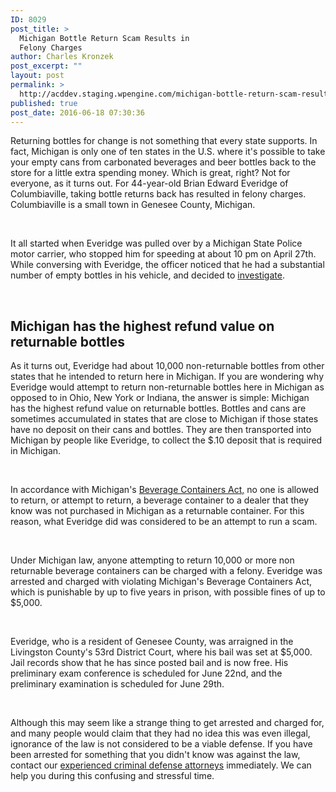 ```yaml
---
ID: 8029
post_title: >
  Michigan Bottle Return Scam Results in
  Felony Charges
author: Charles Kronzek
post_excerpt: ""
layout: post
permalink: >
  http://acddev.staging.wpengine.com/michigan-bottle-return-scam-results-in-felony-charges.html
published: true
post_date: 2016-06-18 07:30:36
---
```

<span style="font-weight: 400;">Returning bottles for change is not something that every state supports. In fact, Michigan is only one of ten states in the U.S. where it's possible to take your empty cans from carbonated beverages and beer bottles back to the store for a little extra spending money. Which is great, right? Not for everyone, as it turns out. For 44-year-old Brian Edward Everidge of Columbiaville, taking bottle returns back has resulted in felony charges. Columbiaville is a small town in Genesee County, Michigan. </span>

&nbsp;

<span style="font-weight: 400;">It all started when Everidge was pulled over by a Michigan State Police motor carrier, who stopped him for speeding at about 10 pm on April 27th. While conversing with Everidge, the officer noticed that he had a substantial number of empty bottles in his vehicle, and decided to </span><a href="http://acddev.staging.wpengine.com/police-mistakes.html"><span style="font-weight: 400;">investigate</span></a><span style="font-weight: 400;">.</span>

&nbsp;
<h2>Michigan has the highest refund value on returnable bottles</h2>
<span style="font-weight: 400;">As it turns out, Everidge had about 10,000 non-returnable bottles from other states that he intended to return here in Michigan. If you are wondering why Everidge would attempt to return non-returnable bottles here in Michigan as opposed to in Ohio, New York or Indiana, the answer is simple: Michigan has the highest refund value on returnable bottles. Bottles and cans are sometimes accumulated in states that are close to Michigan if those states have no deposit on their cans and bottles. They are then transported into Michigan by people like Everidge, to collect the $.10 deposit that is required in Michigan. </span>

&nbsp;

<span style="font-weight: 400;">In accordance with Michigan's </span><a href="http://www.legislature.mi.gov/(S(4j4dgcrpfqlst2qiv0bga44p))/mileg.aspx?page=getObject&amp;objectName=mcl-445-574a"><span style="font-weight: 400;">Beverage Containers Act,</span></a><span style="font-weight: 400;"> no one is allowed to return, or attempt to return, a beverage container to a dealer that they know was not purchased in Michigan as a returnable container. For this reason, what Everidge did was considered to be an attempt to run a scam.</span>

&nbsp;

<span style="font-weight: 400;">Under Michigan law, anyone attempting to return 10,000 or more non returnable beverage containers can be charged with a felony. Everidge was arrested and charged with violating Michigan's Beverage Containers Act, which is punishable by up to five years in prison, with possible fines of up to $5,000.</span>

&nbsp;

<span style="font-weight: 400;">Everidge, who is a resident of Genesee County, was arraigned in the Livingston County's 53rd District Court, where his bail was set at $5,000. Jail records show that he has since posted bail and is now free. His preliminary exam conference is scheduled for June 22nd, and the preliminary examination is scheduled for June 29th.</span>

&nbsp;

<span style="font-weight: 400;">Although this may seem like a strange thing to get arrested and charged for, and many people would claim that they had no idea this was even illegal, ignorance of the law is not considered to be a viable defense. If you have been arrested for something that you didn't know was against the law, contact our </span><a href="http://acddev.staging.wpengine.com/trial-attorneys.html"><span style="font-weight: 400;">experienced criminal defense attorneys</span></a><span style="font-weight: 400;"> immediately. We can help you during this confusing and stressful time.</span>
